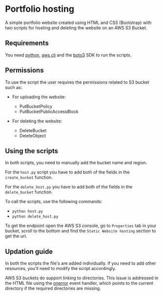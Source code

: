 # Portfolio hosting

A simple portfolio website created using HTML and CSS (Bootstrap) with two scripts for hosting and deleting the website on an AWS S3 Bucket.

## Requirements

You need [python](https://www.python.org/downloads/), [aws cli](https://docs.aws.amazon.com/cli/latest/userguide/getting-started-install.html) and the [boto3](https://pypi.org/project/boto3/) SDK to run the scripts.

## Permissions

To use the script the user requires the permissions related to S3 bucket such as:

- For uploading the website:
    - PutBucketPolicy
    - PutBucketPublicAccessBlock

- For deleting the website:
    - DeleteBucket
    - DeleteObject

## Using the scripts

In both scripts, you need to manually add the bucket name and region.

For the `host.py` script you have to add both of the fields in the `create_bucket` function.

For the `delete_host.py` you have to add both of the fields in the `delete_bucket` function.

To call the scripts, use the following commands:
- `python host.py`
- `python delete_host.py`

To get the endpoint open the AWS S3 console, go to `Properties` tab in your bucket, scroll to the bottom and find the `Static Website hosting` section to get the url.

## Updation guide

In both the scripts the file's are added individually. If you need to add other resources, you'll need to modify the script accordingly.

AWS S3 buckets do support linking to directories. This issue is addressed in the HTML file using the [onerror](https://developer.mozilla.org/en-US/docs/Web/HTML/Element/img#image_loading_errors) event handler, which points to the current directory if the required directories are missing.
